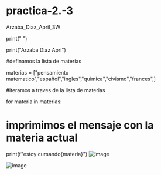 # practica-2.-3
Arzaba_Diaz_April_3W

print(" ")

print("Arzaba Diaz Apri")

#definamos la lista de materias

materias = ["pensamiento matematico","español","ingles","quimica","civismo","frances",]

#iteramos a traves de la lista de materias

for materia in materias:

 # imprimimos el mensaje con la materia actual
 
 print(f"estoy cursando{materia}")
![image](https://github.com/user-attachments/assets/720d1bb9-e0b0-4853-8c98-f3c327ce480f)

 ![image](https://github.com/user-attachments/assets/a08e4f0c-d817-4472-9c84-97d247a50dd9)
